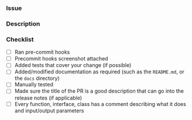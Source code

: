 ### Issue

<!-- Please link the GitHub issues related to this PR, if available -->

### Description

<!--
Please explain the changes you made here.

Help your reviewers by guiding them through your key changes,
implementation decisions etc.
You can even include snippets of output or screenshots.

A good, clear description == a faster review :)
-->

### Checklist
- [ ] Ran pre-commit hooks
- [ ] Precommit hooks screenshot attached
- [ ] Added tests that cover your change (if possible)
- [ ] Added/modified documentation as required (such as the `README.md`, or the `docs` directory)
- [ ] Manually tested
- [ ] Made sure the title of the PR is a good description that can go into the release notes (if applicable)
- [ ] Every function, interface, class has a comment describing what it does and input/output parameters
